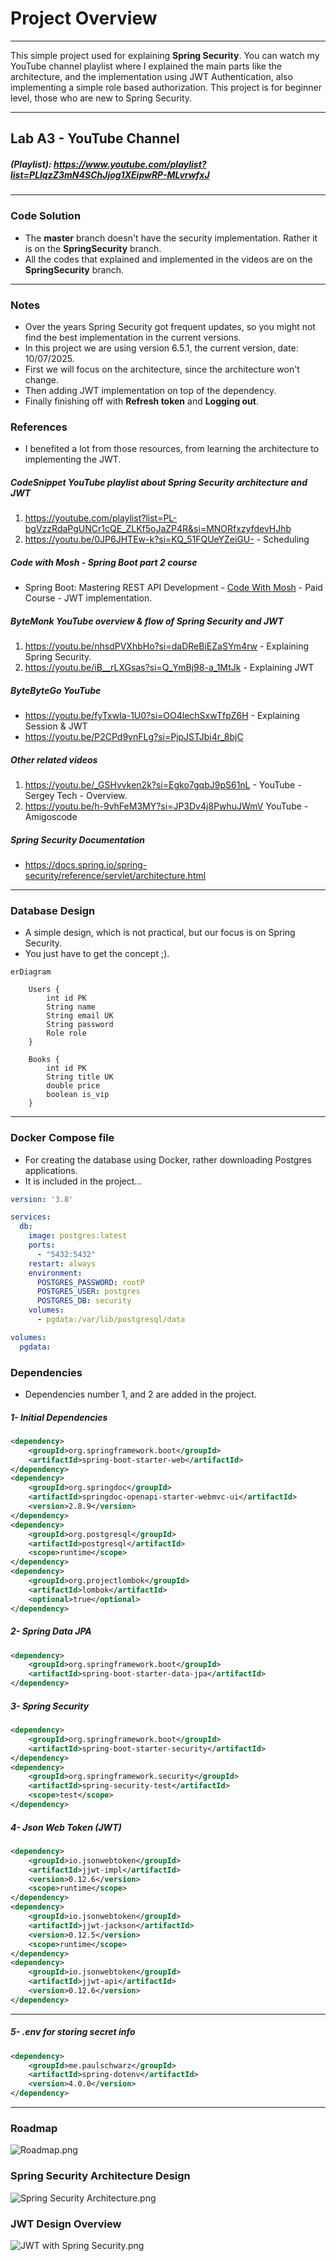 # Project Overview
___
This simple project used for explaining **Spring Security**.
You can watch my YouTube channel playlist where I explained the main parts like the architecture, and the implementation using JWT Authentication, also implementing a simple role based authorization.
This project is for beginner level, those who are new to Spring Security.
____
## Lab A3 - YouTube Channel
##### (Playlist): https://www.youtube.com/playlist?list=PLlqzZ3mN4SChJjog1XEipwRP-MLvrwfxJ
___
### Code Solution
- The **master** branch doesn't have the security implementation. Rather it is on the **SpringSecurity** branch.
- All the codes that explained and implemented in the videos are on the **SpringSecurity** branch.
____
### Notes
- Over the years Spring Security got frequent updates, so you might not find the best implementation in the current versions.
- In this project we are using version 6.5.1, the current version, date: 10/07/2025.
- First we will focus on the architecture, since the architecture won't change.
- Then adding JWT implementation on top of the dependency.
- Finally finishing off with **Refresh token** and **Logging out**.
### References
- I benefited a lot from those resources, from learning the architecture to implementing the JWT.
##### CodeSnippet YouTube playlist about Spring Security architecture and JWT
1. https://youtube.com/playlist?list=PL-bgVzzRdaPgUNCr1cQE_ZLKf5oJaZP4R&si=MNORfxzyfdevHJhb
2. https://youtu.be/0JP6JHTEw-k?si=KQ_51FQUeYZeiGU- - Scheduling
##### Code with Mosh - Spring Boot part 2 course
- Spring Boot: Mastering REST API Development - [Code With Mosh](codewithmosh.com) - Paid Course - JWT implementation.
##### ByteMonk YouTube overview & flow of Spring Security and JWT
1. https://youtu.be/nhsdPVXhbHo?si=daDReBiEZaSYm4rw - Explaining Spring Security.
2. https://youtu.be/iB__rLXGsas?si=Q_YmBj98-a_1MtJk - Explaining JWT
##### ByteByteGo YouTube
- https://youtu.be/fyTxwIa-1U0?si=OO4lechSxwTfpZ6H - Explaining Session & JWT
- https://youtu.be/P2CPd9ynFLg?si=PjpJSTJbi4r_8bjC
##### Other related videos
1. https://youtu.be/_GSHvvken2k?si=Egko7gqbJ9pS61nL - YouTube - Sergey Tech - Overview.
2. https://youtu.be/h-9vhFeM3MY?si=JP3Dv4j8PwhuJWmV YouTube - Amigoscode
##### Spring Security Documentation
- https://docs.spring.io/spring-security/reference/servlet/architecture.html
---
### Database Design
- A simple design, which is not practical, but our focus is on Spring Security.
- You just have to get the concept ;).
```mermaid
erDiagram

	Users {
		int id PK
		String name
		String email UK
		String password
		Role role
	}

	Books {
		int id PK
		String title UK
		double price
		boolean is_vip
	}
```
____
### Docker Compose file
- For creating the database using Docker, rather downloading Postgres applications.
- It is included in the project...
```yaml
version: '3.8'

services:
  db:
    image: postgres:latest
    ports:
      - "5432:5432"
    restart: always
    environment:
      POSTGRES_PASSWORD: rootP
      POSTGRES_USER: postgres
      POSTGRES_DB: security
    volumes:
      - pgdata:/var/lib/postgresql/data

volumes:
  pgdata:
```
### Dependencies
- Dependencies number 1, and 2 are added in the project.
##### 1- Initial Dependencies
```xml
<dependency>
	<groupId>org.springframework.boot</groupId>
	<artifactId>spring-boot-starter-web</artifactId>
</dependency>
<dependency>
	<groupId>org.springdoc</groupId>
	<artifactId>springdoc-openapi-starter-webmvc-ui</artifactId>
	<version>2.8.9</version>
</dependency>
<dependency>
	<groupId>org.postgresql</groupId>
	<artifactId>postgresql</artifactId>
	<scope>runtime</scope>
</dependency>
<dependency>
	<groupId>org.projectlombok</groupId>
	<artifactId>lombok</artifactId>
	<optional>true</optional>
</dependency>
```
##### 2- Spring Data JPA
```xml
<dependency>
	<groupId>org.springframework.boot</groupId>
	<artifactId>spring-boot-starter-data-jpa</artifactId>
</dependency>
```
##### 3- Spring Security
```xml
<dependency>
	<groupId>org.springframework.boot</groupId>
	<artifactId>spring-boot-starter-security</artifactId>
</dependency>
<dependency>
	<groupId>org.springframework.security</groupId>
	<artifactId>spring-security-test</artifactId>
	<scope>test</scope>
</dependency>
```
##### 4- Json Web Token (JWT)
```xml
<dependency>
	<groupId>io.jsonwebtoken</groupId>
	<artifactId>jjwt-impl</artifactId>
	<version>0.12.6</version>
	<scope>runtime</scope>
</dependency>
<dependency>
	<groupId>io.jsonwebtoken</groupId>
	<artifactId>jjwt-jackson</artifactId>
	<version>0.12.5</version>
	<scope>runtime</scope>
</dependency>
<dependency>
	<groupId>io.jsonwebtoken</groupId>
	<artifactId>jjwt-api</artifactId>
	<version>0.12.6</version>
</dependency>
```
___
##### 5- .env for storing secret info
```xml
<dependency>
	<groupId>me.paulschwarz</groupId>
	<artifactId>spring-dotenv</artifactId>
	<version>4.0.0</version>
</dependency>
```
____

### Roadmap
![Roadmap.png](images/Roadmap.png)

### Spring Security Architecture Design
![Spring Security Architecture.png](images/Spring%20Security%20with%20JWT.png)

### JWT Design Overview
![JWT with Spring Security.png](images/JWT%20Implementation%20with%20Spring%20Security.png)



